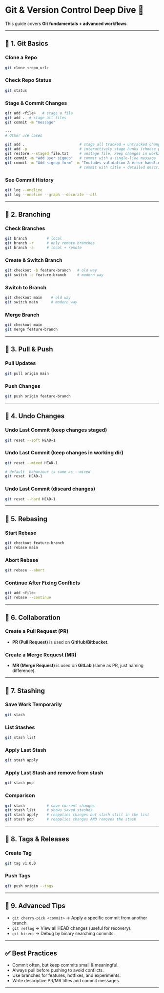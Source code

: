 # Git & Version Control Deep Dive 🚀

This guide covers **Git fundamentals + advanced workflows**.

---

## 📌 1. Git Basics

### Clone a Repo

```bash
git clone <repo_url>
```

### Check Repo Status

```bash
git status
```

### Stage & Commit Changes

```bash
git add <file>   # stage a file
git add .  # stage all files
git commit -m "message"

---
# Other use cases

git add .                         # stage all tracked + untracked changes in current dir
git add -p                        # interactively stage hunks (choose parts of changes)
git restore --staged file.txt     # unstage file, keep changes in working directory
git commit -m "Add user signup"   # commit with a single-line message
git commit -m "Add signup form" -m "Includes validation & error handling."
                                  # commit with title + detailed description
```

### See Commit History

```bash
git log --oneline
git log --oneline --graph --decorate --all
```

---

## 📌 2. Branching

### Check  Branches

```bash
git branch         # local
git branch -r      # only remote branches
git branch -a      # local + remote
```

### Create & Switch Branch

```bash
git checkout -b feature-branch   # old way
git switch -c feature-branch     # modern way
```

### Switch to Branch

```bash
git checkout main    # old way
git switch main      # modern way
```

### Merge Branch

```bash
git checkout main
git merge feature-branch
```

---

## 📌 3. Pull & Push

### Pull Updates

```bash
git pull origin main
```

### Push Changes

```bash
git push origin feature-branch
```

---

## 📌 4. Undo Changes

### Undo Last Commit (keep changes staged)

```bash
git reset --soft HEAD~1
```

### Undo Last Commit (keep changes in working dir)

```bash
git reset --mixed HEAD~1

# default  behaviour is same as --mixed
git reset  HEAD~1
```

### Undo Last Commit (discard changes)

```bash
git reset --hard HEAD~1
```

---

## 📌 5. Rebasing

### Start Rebase

```bash
git checkout feature-branch
git rebase main
```

### Abort Rebase

```bash
git rebase --abort
```

### Continue After Fixing Conflicts

```bash
git add <file>
git rebase --continue
```

---

## 📌 6. Collaboration

### Create a Pull Request (PR)

- **PR (Pull Request)** is used on **GitHub/Bitbucket**.

### Create a Merge Request (MR)

- **MR (Merge Request)** is used on **GitLab** (same as PR, just naming difference).

---

## 📌 7. Stashing

### Save Work Temporarily

```bash
git stash
```

### List Stashes

```bash
git stash list
```

### Apply Last Stash

```bash
git stash apply
```

### Apply Last Stash and remove from stash

```bash
git stash pop
```

### Comparison

```bash
git stash          # save current changes
git stash list     # shows saved stashes
git stash apply    # reapplies changes but stash still in the list
git stash pop      # reapplies changes AND removes the stash
```

---

## 📌 8. Tags & Releases

### Create Tag

```bash
git tag v1.0.0
```

### Push Tags

```bash
git push origin --tags
```

---

## 📌 9. Advanced Tips

- `git cherry-pick <commit>` → Apply a specific commit from another branch.
- `git reflog` → View all HEAD changes (useful for recovery).
- `git bisect` → Debug by binary searching commits.

---

## ✅ Best Practices

- Commit often, but keep commits small & meaningful.
- Always pull before pushing to avoid conflicts.
- Use branches for features, hotfixes, and experiments.
- Write descriptive PR/MR titles and commit messages.

---

